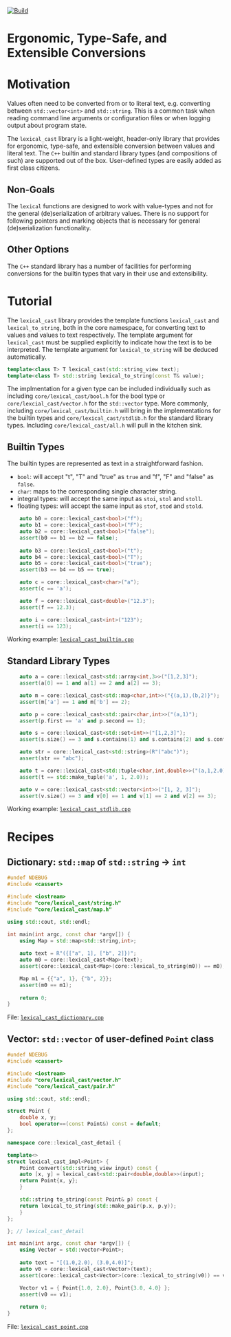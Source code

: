 [![Build](https://github.com/cpp-core/lexical_cast/actions/workflows/build.yaml/badge.svg)](https://github.com/cpp-core/lexical_cast/actions/workflows/build.yaml)

Ergonomic, Type-Safe, and Extensible Conversions
================================================

# Motivation

Values often need to be converted from or to literal text,
e.g. converting between `std::vector<int>` and `std::string`. This is
a common task when reading command line arguments or configuration
files or when logging output about program state.

The `lexical_cast` library is a light-weight, header-only library that
provides for ergonomic, type-safe, and extensible conversion between
values and literal text. The `C++` builtin and standard library types
(and compositions of such) are supported out of the box. User-defined
types are easily added as first class citizens.

## Non-Goals

The `lexical` functions are designed to work with value-types and not
for the general (de)serialization of arbitrary values. There is no
support for following pointers and marking objects that is necessary
for general (de)serialization functionality.

## Other Options

The `C++` standard library has a number of facilities for performing
conversions for the builtin types that vary in their use and
extensibility.

# Tutorial

The `lexical_cast` library provides the template functions
`lexical_cast` and `lexical_to_string`, both in the core namespace,
for converting text to values and values to text respectively. The
template argument for `lexical_cast` must be supplied explicitly to
indicate how the text is to be interpreted. The template argument for
`lexical_to_string` will be deduced automatically.

```c++
template<class T> T lexical_cast(std::string_view text);
template<class T> std::string lexical_to_string(const T& value);
```

The implmentation for a given type can be included individually such
as including `core/lexical_cast/bool.h` for the bool type or
`core/lexcial_cast/vector.h` for the `std::vector` type. More
commonly, including `core/lexical_cast/builtin.h` will bring in the
implementations for the builtin types and `core/lexical_cast/stdlib.h`
for the standard library types. Including `core/lexical_cast/all.h`
will pull in the kitchen sink.

## Builtin Types

The builtin types are represented as text in a straightforward fashion.
- `bool`: will accept "t", "T" and "true" as `true` and "f", "F" and
  "false" as `false`.
- `char`: maps to the corresponding single character string.
- integral types: will accept the same input as `stoi`, `stol` and `stoll`.
- floating types: will accept the same input as `stof`, `stod` and `stold`.

```c++
    auto b0 = core::lexical_cast<bool>("f");
    auto b1 = core::lexical_cast<bool>("F");
    auto b2 = core::lexical_cast<bool>("false");
    assert(b0 == b1 == b2 == false);
    
    auto b3 = core::lexical_cast<bool>("t");
    auto b4 = core::lexical_cast<bool>("T");
    auto b5 = core::lexical_cast<bool>("true");
    assert(b3 == b4 == b5 == true);

    auto c = core::lexical_cast<char>("a");
    assert(c == 'a');

    auto f = core::lexical_cast<double>("12.3");
    assert(f == 12.3);

    auto i = core::lexical_cast<int>("123");
    assert(i == 123);
```

Working example: [`lexical_cast_builtin.cpp`](./src/tools/lexical_cast_builtin.cpp)

## Standard Library Types

```c++
    auto a = core::lexical_cast<std::array<int,3>>("[1,2,3]");
    assert(a[0] == 1 and a[1] == 2 and a[2] == 3);

    auto m = core::lexical_cast<std::map<char,int>>("{(a,1),(b,2)}");
    assert(m['a'] == 1 and m['b'] == 2);

    auto p = core::lexical_cast<std::pair<char,int>>("(a,1)");
    assert(p.first == 'a' and p.second == 1);

    auto s = core::lexical_cast<std::set<int>>("[1,2,3]");
    assert(s.size() == 3 and s.contains(1) and s.contains(2) and s.contains(3));

    auto str = core::lexical_cast<std::string>(R"("abc")");
    assert(str == "abc");

    auto t = core::lexical_cast<std::tuple<char,int,double>>("(a,1,2.0)");
    assert(t == std::make_tuple('a', 1, 2.0));

    auto v = core::lexical_cast<std::vector<int>>("[1, 2, 3]");
    assert(v.size() == 3 and v[0] == 1 and v[1] == 2 and v[2] == 3);
```

Working example: [`lexical_cast_stdlib.cpp`](./src/tools/lexical_cast_stdlib.cpp)

# Recipes

## Dictionary: `std::map` of `std::string` -> `int`

```c++
#undef NDEBUG
#include <cassert>

#include <iostream>
#include "core/lexical_cast/string.h"
#include "core/lexical_cast/map.h"

using std::cout, std::endl;

int main(int argc, const char *argv[]) {
    using Map = std::map<std::string,int>;
    
    auto text = R"({["a", 1], ["b", 2]})";
    auto m0 = core::lexical_cast<Map>(text);
    assert(core::lexical_cast<Map>(core::lexical_to_string(m0)) == m0);

    Map m1 = {{"a", 1}, {"b", 2}};
    assert(m0 == m1);
    
    return 0;
}
```

File: [`lexical_cast_dictionary.cpp`](./src/tools/lexical_cast_dictionary.cpp)

## Vector: `std::vector` of user-defined `Point` class

```c++
#undef NDEBUG
#include <cassert>

#include <iostream>
#include "core/lexical_cast/vector.h"
#include "core/lexical_cast/pair.h"

using std::cout, std::endl;

struct Point {
    double x, y;
    bool operator==(const Point&) const = default;
};

namespace core::lexical_cast_detail {

template<>
struct lexical_cast_impl<Point> {
    Point convert(std::string_view input) const {
	auto [x, y] = lexical_cast<std::pair<double,double>>(input);
	return Point{x, y};
    }

    std::string to_string(const Point& p) const {
	return lexical_to_string(std::make_pair(p.x, p.y));
    }
};

}; // lexical_cast_detail

int main(int argc, const char *argv[]) {
    using Vector = std::vector<Point>;
    
    auto text = "[(1.0,2.0), (3.0,4.0)]";
    auto v0 = core::lexical_cast<Vector>(text);
    assert(core::lexical_cast<Vector>(core::lexical_to_string(v0)) == v0);

    Vector v1 = { Point{1.0, 2.0}, Point{3.0, 4.0} };
    assert(v0 == v1);
    
    return 0;
}
```

File: [`lexical_cast_point.cpp`](./src/tools/lexical_cast_point.cpp)


